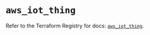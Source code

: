 # `aws_iot_thing`

Refer to the Terraform Registry for docs: [`aws_iot_thing`](https://registry.terraform.io/providers/hashicorp/aws/6.14.0/docs/resources/iot_thing).
